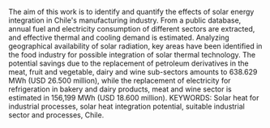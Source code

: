 


The aim of this work is to identify and quantify the effects of solar energy integration in
Chile's manufacturing industry. From a public database, annual fuel and electricity
consumption of different sectors are extracted, and effective thermal and cooling demand is
estimated. Analyzing geographical availability of solar radiation, key areas have been
identified in the food industry for possible integration of solar thermal technology. The
potential savings due to the replacement of petroleum derivatives in the meat, fruit and
vegetable, dairy and wine sub-sectors amounts to 638.629 MWh (USD 26.500 million),
while the replacement of electricity for refrigeration in bakery and dairy products, meat and
wine sector is estimated in 156,199 MWh (USD 18.600 million).
KEYWORDS: Solar heat for industrial processes, solar heat integration potential,
suitable industrial sector and processes, Chile.

